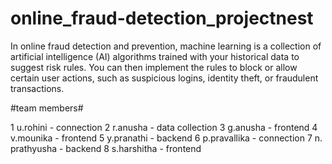 # online_fraud-detection_projectnest

In online fraud detection and prevention, machine learning is a collection of artificial intelligence (AI) algorithms trained with your historical data to suggest risk rules. You can then implement the rules to block or allow certain user actions, such as suspicious logins, identity theft, or fraudulent transactions.

#team members#

1  u.rohini - connection
2  r.anusha - data collection
3  g.anusha - frontend
4  v.mounika - frontend
5  y.pranathi - backend
6  p.pravallika - connection
7  n. prathyusha - backend
8  s.harshitha - frontend
